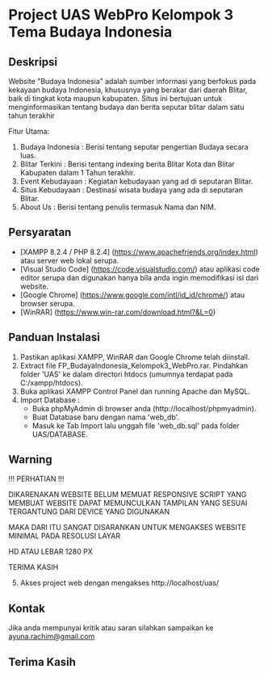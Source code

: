 # Project UAS WebPro Kelompok 3 Tema Budaya Indonesia


## Deskripsi
Website "Budaya Indonesia" adalah sumber informasi yang berfokus pada kekayaan budaya Indonesia, khususnya yang berakar dari daerah Blitar, baik di tingkat kota maupun kabupaten. Situs ini bertujuan untuk menginformasikan tentang budaya dan berita seputar blitar dalam satu tahun terakhir

Fitur Utama:

1. Budaya Indonesia : Berisi tentang seputar pengertian Budaya secara luas.
2. Blitar Terkini : Berisi tentang indexing berita Blitar Kota dan Blitar Kabupaten dalam 1 Tahun terakhir.
3. Event Kebudayaan : Kegiatan kebudayaan yang ad di seputaran Blitar.
4. Situs Kebudayaan : Destinasi wisata budaya yang ada di seputaran Blitar.
5. About Us : Berisi tentang penulis termasuk Nama dan NIM. 


## Persyaratan
- [XAMPP 8.2.4 / PHP 8.2.4] (https://www.apachefriends.org/index.html) atau server web lokal serupa.
- [Visual Studio Code] (https://code.visualstudio.com/) atau aplikasi code editor serupa dan digunakan hanya bila anda ingin memodifikasi isi dari website.
- [Google Chrome] (https://www.google.com/intl/id_id/chrome/) atau browser serupa.
- [WinRAR] (https://www.win-rar.com/download.html?&L=0) 


## Panduan Instalasi

1. Pastikan aplikasi XAMPP, WinRAR dan Google Chrome telah diinstall.
2. Extract file FP_BudayaIndonesia_Kelompok3_WebPro.rar. Pindahkan folder 'UAS' ke dalam directori htdocs (umumnya  terdapat pada C:/xampp/htdocs).
3. Buka aplikasi XAMPP Control Panel dan running Apache dan MySQL.
4. Import Database :
	- Buka phpMyAdmin di browser anda (http://localhost/phpmyadmin).
	- Buat Database baru dengan nama 'web_db'.
	- Masuk ke Tab Import lalu unggah file 'web_db.sql' pada folder UAS/DATABASE.


## Warning

!!! PERHATIAN !!!

DIKARENAKAN WEBSITE BELUM MEMUAT RESPONSIVE SCRIPT YANG
MEMBUAT WEBSITE DAPAT MEMUNCULKAN TAMPILAN YANG SESUAI
TERGANTUNG DARI DEVICE YANG DIGUNAKAN

MAKA DARI ITU SANGAT DISARANKAN
UNTUK MENGAKSES WEBSITE MINIMAL PADA RESOLUSI LAYAR

HD ATAU LEBAR 1280 PX

TERIMA KASIH


5. Akses project web dengan mengakses http://localhost/uas/

## Kontak

Jika anda mempunyai kritik atau saran silahkan sampaikan ke ayuna.rachim@gmail.com

## Terima Kasih
